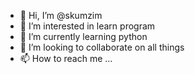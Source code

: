 - 👋 Hi, I’m @skumzim
- 👀 I’m interested in learn program
- 🌱 I’m currently learning python
- 💞️ I’m looking to collaborate on all things
- 📫 How to reach me ...

<!---
skumzim/skumzim is a ✨ special ✨ repository because its `README.md` (this file) appears on your GitHub profile.
You can click the Preview link to take a look at your changes.
--->
